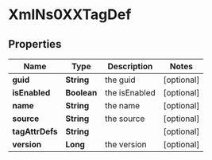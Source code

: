 
# XmlNs0XXTagDef

## Properties
Name | Type | Description | Notes
------------ | ------------- | ------------- | -------------
**guid** | **String** | the guid |  [optional]
**isEnabled** | **Boolean** | the isEnabled |  [optional]
**name** | **String** | the name |  [optional]
**source** | **String** | the source |  [optional]
**tagAttrDefs** | **String** |  |  [optional]
**version** | **Long** | the version |  [optional]




